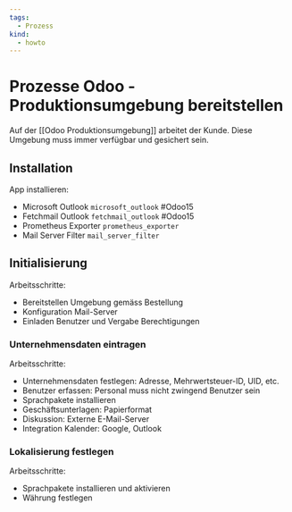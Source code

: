 ```yaml
---
tags:
  - Prozess
kind:
  - howto
---
```

# Prozesse Odoo - Produktionsumgebung bereitstellen

Auf der [[Odoo Produktionsumgebung]] arbeitet der Kunde. Diese Umgebung muss immer verfügbar und gesichert sein.

## Installation

App installieren:

* Microsoft Outlook `microsoft_outlook` #Odoo15 
* Fetchmail Outlook  `fetchmail_outlook` #Odoo15 
* Prometheus Exporter `prometheus_exporter`
* Mail Server Filter `mail_server_filter`

## Initialisierung

Arbeitsschritte:

* Bereitstellen Umgebung gemäss Bestellung
* Konfiguration Mail-Server
* Einladen Benutzer und Vergabe Berechtigungen

### Unternehmensdaten eintragen

Arbeitsschritte:

* Unternehmensdaten festlegen: Adresse, Mehrwertsteuer-ID, UID, etc.
* Benutzer erfassen: Personal muss nicht zwingend Benutzer sein
* Sprachpakete installieren
* Geschäftsunterlagen: Papierformat
* Diskussion: Externe E-Mail-Server
* Integration Kalender: Google, Outlook

### Lokalisierung festlegen

Arbeitsschritte:

* Sprachpakete installieren und aktivieren
* Währung festlegen
